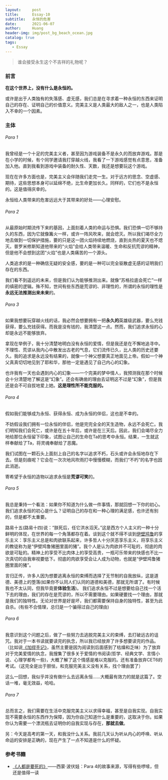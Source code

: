 ```yaml
---
layout:     post
title:      Essay-10
subtitle:   永恒的危害
date:       2021-06-07
author:     Huang
header-img: img/post_bg_beach_ocean.jpg
catalog: true
tags:
   - Essay
---
```


> 谁会接受永生这个不吉祥的礼物呢？

### 前言

**在这个世界上，没有什么是永恒的。**

或许是出于人类独有的失落感、虚无感，我们总是在寻求着一种永恒的东西来证明自己的存在、证明自己的价值意义。完美主义是人类最大的敌人之一，也是人类陷入不幸的一个因素。

### 主体

###### Para 1

我曾经是一个十足的完美主义者，甚至因为游戏装备不是永久的而放弃游戏。那是在小学的时候，有个同学邀请我打穿越火线，我看了一下游戏感觉有点意思，准备加入他。直到我看到游戏中装备的耐久性、天数，我还是想要玩这个游戏。

现在在许多方面也是，完美主义会伴随我们走完一生。对于远方的思念、空虚感、期待，这些思想本身可以延绵不绝，比生命更加长久。同样的，它们也不是永恒的。这是值得庆幸的。

永恒给人类带来的危害远远大于其带来的好处——心理安慰。

###### Para 2

从最原始时期流传下来的基因，上面刻着人类的命运与恐惧。我们恐惧一切不够持久的东西，因为它就像篝火一样，或许一阵风吹来，就会熄灭。所以我们竭尽全力地去做到一切保护措施，要的只是这一团火焰持续地燃烧，直到炎热的夏天也不熄灭。普罗米修斯知道他带来的“火焰”会给人类带来温暖、生命和反抗荒谬的精神，但是他不会想到这团“火焰”也是人类痛苦的一个源头。

人类追求的是一种确信无疑的安全感，要的是一种可以完全驱散虚无感的证明我们存在的东西。

我们看不到遥远的未来，但是我们认为能够推测出来。就像“苏格拉底会死亡”一样的缜密的逻辑。殊不知，世间有些东西是荒谬的、非理性的，所谓的永恒的理性是**永远无法推测出来未来**的。

###### Para 3

如果我想要玩穿越火线的话，我必然会想要拥有一把**永久的**英雄级武器，要么充钱获得，要么充钱获得。而我是没有钱的，我清楚这一点。然而，我们追求永恒的心却是永远不能够放弃。

拿现在举例子，我十分清楚地明白没有永恒的爱情，但是我还是在不懈地追寻中。不理性、荒谬从我内心中散发出古老的气息，它们流传已久，比人类的历史还要久。我的追求是永远没有结果的，就像一个神父想要真正地面见上帝。假如一个神父真真切切地见到了耶和华，那他一定是遇见了自己内心的幻象。

也许我有一天也会遇到内心的幻象——一个完美的梦中情人，我预测我在那个时候会十分清楚地了解这是“幻象”。还会有确凿的理由去证明这不过是“幻象”，但是我还是会不可自拔地爱上她。**这是理性所不能克服的。**

###### Para 4

假如我们能够成为永恒、获得永恒、成为永恒的伴侣，这也是不幸的。

不妨假设我们拥有一位永恒的伴侣，他是完完全全的天生造物，永远不会死亡。我们明知我们会死亡，或许是在五十年后，或许是在三天后。因此，我们会竭尽全力地给那位永恒留下印象，试图让自己的生命在Ta的思考中永恒。结果，一生就这样奉献给了Ta，将灵魂奉献给了恶魔。

我们试图在一颗石头上面刻上自己的名字以追求不朽，石头或许会永恒地存在下去。但是刻痕呢？它会在一次次地风吹雨打中慢慢模糊，而我们“不朽”的名字也因此消逝。

寄希望于永恒的造物以追求永恒是**荒谬可笑**的。

###### Para 5

我总是秉持一个看法：如果你不知道为什么做一件事情，那就回想一下你的初心。我们追求永恒的初心是什么？证明自己的存在和一种心理的满足感，也许还有别的，但是都不太重要。

路易十五(路易十四)说：“朕死后，任它洪水滔天。”这是西方个人主义的一种十分鲜明的体现，在世界的每一个角落都存在着。谈到这个就不得不谈到[伊壁鸠鲁](https://plato.stanford.edu/entries/epicurus/)的享乐主义：享乐主义总是和肉欲联系起来，许多哲人十分厌恶享乐主义，将享乐主义的教徒称为是“伊壁鸠鲁猪圈里面的猪”。我个人是认为肉欲并不可耻的，彻底的肉欲是可耻的。精神上的享受不比肉体上的享受高贵，一瓶可乐带来的快感也不比一次真切的自我审视要低下。彻底的肉欲享受会让人成为动物，也就是“伊壁鸠鲁猪圈里面的猪”。

言归正传，许多人因为想要逃离永恒的束缚而选择了无节制的自我放纵，这是道德、美德上的堕落(如果你不认同人们认同的道德和美德，那就无所谓了。有时候我也不太认同，但我毕竟要**体验生活**)。  我们追求永恒不过是想要给自己找一个活下去的理由，我们的存在是荒谬的，所以不需要理由。如果硬要找一个理由，那就是我们的独特性。无论对世界是好是坏，我们都需要保持自身的独特性，甚至为此自杀。(有些不合情理，总归是一个骗得过自己的理由)

###### Para 6

我意识到这个问题之后，做了一些努力去逃脱完美主义的束缚，去打破远古的诅咒。我对于一本书读就要读完的执念，所以我已经放弃了许多想要读完的作品。（比如说[《加缪手记》](https://book.douban.com/subject/34802764/)，虽然主要是因为阅读到后面感到了枯燥和乏味）为了放弃对于完美爱情的执念，我搜集了很多关于爱情的书阅读(哲学、经典文学、言情小说、心理学都有一些)，大概了解了这个情感是难以克服的。还有准备放弃CET6的考试。（这完全是出于胆怯，和克服完美主义没有关系，找个理由罢了）

这么一回想，我似乎并没有做什么去远离永恒……大概最有效力的就是这篇了。空话一堆，毫无效益，哈哈。

###### Para 7

总而言之，我们需要在生活中克服完美主义以求得幸福，甚至是自我实现。自我实现不需要永恒的东西作为保障，因为你自己知道什么是重要的，这取决于你。如果你认为需要一个漂流瓶去证明你的自我实现与存在，**那就去做**。

另：今天是高考的第一天，和我没什么关系。我前几天认为听从内心的呼唤、听从命运的安排是正确的，现在产生了一点不知道是什么的怀疑。

### 参考书籍

* [《人都是要死的》](https://book.douban.com/subject/6310320/)——西蒙·波伏娃：Para 4的故事来源，写得有些啰嗦，但还是值得一读

